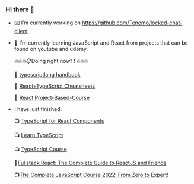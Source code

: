 ### Hi there 👋

- :keyboard: I’m currently working on https://github.com/Tenemo/locked-chat-client
- 🌱 I’m currently learning JavaScript and React from projects that can be found on youtube and udemy.

  :fire::fire::fire::clipboard:Doing right now:exclamation: :exclamation: :fire::fire::fire:
  
  :pushpin: [typescriptlang handbook](https://www.typescriptlang.org/docs/handbook/typescript-in-5-minutes.html)
  
  :pushpin: [React+TypeScript Cheatsheets](https://github.com/typescript-cheatsheets/react)
   
  :pushpin: [React Project-Based-Course](https://www.youtube.com/watch?v=u6gSSpfsoOQ&t=515s)
  
  
  
- I have just finished:

    :tv: [TypeScript for React Components](https://www.youtube.com/watch?v=z8lDwLKthr8)

    :tv: [Learn TypeScript](https://www.youtube.com/watch?v=gp5H0Vw39yw)

    :tv: [TypeScript Course](https://www.youtube.com/watch?v=BwuLxPH8IDs)

    :orange_book:[Fullstack React: The Complete Guide to ReactJS and Friends](https://www.newline.co/fullstack-react/)
    
    :tv:[The Complete JavaScript Course 2022: From Zero to Expert!](https://www.udemy.com/course/the-complete-javascript-course/)

<!--
**wojciech-lasota/wojciech-lasota** is a ✨ _special_ ✨ repository because its `README.md` (this file) appears on your GitHub profile.

Here are some ideas to get you started:

- 🔭 I’m currently working on ...
- 🌱 I’m currently learning ...
- 👯 I’m looking to collaborate on ...
- 🤔 I’m looking for help with ...
- 💬 Ask me about ...
- 📫 How to reach me: ...
- 😄 Pronouns: ...
- ⚡ Fun fact: ...
- :orange_book: I'm currently reading Fullstack React: The Complete Guide to ReactJS and Friends.
-->
